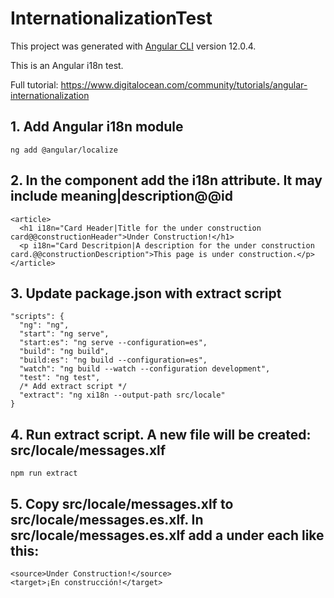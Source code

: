 # InternationalizationTest

This project was generated with [Angular CLI](https://github.com/angular/angular-cli) version 12.0.4.

This is an Angular i18n test.

Full tutorial: https://www.digitalocean.com/community/tutorials/angular-internationalization

## 1. Add Angular i18n module

    ng add @angular/localize

## 2. In the component add the i18n attribute. It may include meaning|description@@id


    <article>
      <h1 i18n="Card Header|Title for the under construction card@@constructionHeader">Under Construction!</h1>
      <p i18n="Card Descritpion|A description for the under construction card.@@constructionDescription">This page is under construction.</p>
    </article>

## 3. Update package.json with extract script

    "scripts": {
      "ng": "ng",
      "start": "ng serve",
      "start:es": "ng serve --configuration=es",
      "build": "ng build",
      "build:es": "ng build --configuration=es",
      "watch": "ng build --watch --configuration development",
      "test": "ng test",
      /* Add extract script */
      "extract": "ng xi18n --output-path src/locale"
    }

## 4. Run extract script. A new file will be created: src/locale/messages.xlf

    npm run extract

## 5. Copy src/locale/messages.xlf to src/locale/messages.es.xlf. In src/locale/messages.es.xlf add a <target> under each <source>  like this:

    <source>Under Construction!</source>
    <target>¡En construcción!</target>